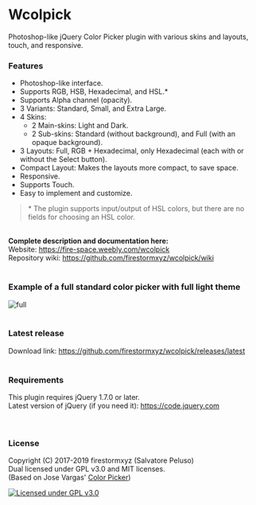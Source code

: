 # Wcolpick
Photoshop-like jQuery Color Picker plugin with various skins and layouts, touch, and responsive. <br>

### Features
* Photoshop-like interface.
* Supports RGB, HSB, Hexadecimal, and HSL.*
* Supports Alpha channel (opacity).
* 3 Variants: Standard, Small, and Extra Large.
* 4 Skins:
  * 2 Main-skins: Light and Dark.
  * 2 Sub-skins: Standard (without background), and Full (with an opaque background).
* 3 Layouts: Full, RGB + Hexadecimal, only Hexadecimal (each with or without the Select button).
* Compact Layout: Makes the layouts more compact, to save space.
* Responsive.
* Supports Touch.
* Easy to implement and customize.

> \* The plugin supports input/output of HSL colors, but there are no fields for choosing an HSL color.

<br>
<b>Complete description and documentation here:</b> <br>
Website: <a href="https://fire-space.weebly.com/wcolpick">https://fire-space.weebly.com/wcolpick</a> <br>
Repository wiki: <a href="https://github.com/firestormxyz/wcolpick/wiki">https://github.com/firestormxyz/wcolpick/wiki</a> <br><br>

### Example of a full standard color picker with full light theme
![full](https://cdn.rawgit.com/firestormxyz/files/6/images/wcp-full.png) <br><br>

### Latest release
Download link: <a href="https://github.com/firestormxyz/wcolpick/releases/latest">https://github.com/firestormxyz/wcolpick/releases/latest</a> <br><br>

### Requirements
This plugin requires jQuery 1.7.0 or later. <br>
Latest version of jQuery (if you need it): <a href="https://code.jquery.com">https://code.jquery.com</a> <br><br><br>


### License
Copyright (C) 2017-2019  firestormxyz (Salvatore Peluso) <br>
Dual licensed under GPL v3.0 and MIT licenses. <br>
(Based on Jose Vargas' <a href="https://github.com/josedvq/colpick-jQuery-Color-Picker">Color Picker</a>)

<a href="https://github.com/firestormxyz/wcolpick/blob/master/LICENSE"><img title="Licensed under GPL v3.0" src="https://www.gnu.org/graphics/gplv3-88x31.png"></a>
